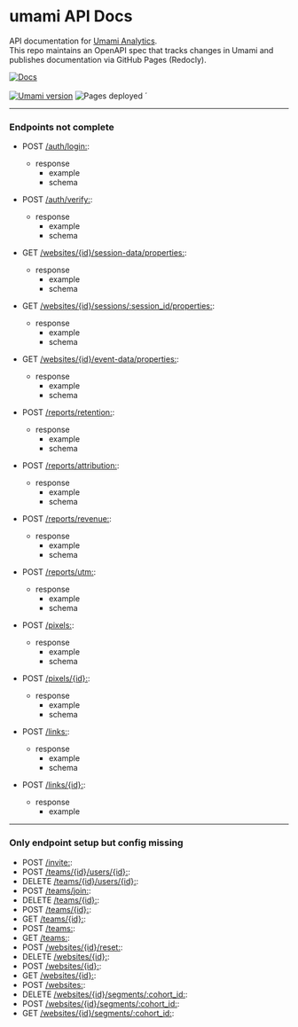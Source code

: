# umami API Docs

API documentation for [Umami Analytics](https://umami.is/).  
This repo maintains an OpenAPI spec that tracks changes in Umami and publishes documentation via GitHub Pages (Redocly).

[![Docs](https://img.shields.io/badge/docs-GitHub%20Pages-0A0?style=flat-square)](https://ceviixx.github.io/umami-api-docs/)
\
\
[![Umami version](https://img.shields.io/badge/Umami-3.0.0-6f42c1?style=flat-square)](https://umami.is/)
![Pages deployed](https://img.shields.io/badge/dynamic/json?url=https%3A%2F%2Fapi.github.com%2Frepos%2Fceviixx%2Fumami-api-docs%2Factions%2Fworkflows%2Fdeploy-docs.yml%2Fruns%3Fper_page%3D1&query=$.workflow_runs[0].updated_at&label=Pages%20deployed&color=6f42c1&style=flat-square&cacheSeconds=300)
´

---

### Endpoints not complete

- POST [/auth/login:](openapi/openapi.yaml#L47):
  - response
    - example
    - schema

- POST [/auth/verify:](openapi/openapi.yaml#L71):
  - response
    - example
    - schema

- GET [/websites/{id}/session-data/properties:](openapi/openapi.yaml#L758):
  - response
    - example
    - schema

- GET [/websites/{id}/sessions/:session_id/properties:](openapi/openapi.yaml#L905):
  - response
    - example
    - schema

- GET [/websites/{id}/event-data/properties:](openapi/openapi.yaml#L1132):
  - response
    - example
    - schema

- POST [/reports/retention:](openapi/openapi.yaml#L1448):
  - response
    - example
    - schema

- POST [/reports/attribution:](openapi/openapi.yaml#L1504):
  - response
    - example
    - schema

- POST [/reports/revenue:](openapi/openapi.yaml#L1572):
  - response
    - example
    - schema

- POST [/reports/utm:](openapi/openapi.yaml#L1632):
  - response
    - example
    - schema

- POST [/pixels:](openapi/openapi.yaml#L1688):
  - response
    - example
    - schema

- POST [/pixels/{id}:](openapi/openapi.yaml#L1792):
  - response
    - example
    - schema

- POST [/links:](openapi/openapi.yaml#L1924):
  - response
    - example
    - schema

- POST [/links/{id}:](openapi/openapi.yaml#L2038):
  - response
    - example


--- 


### Only endpoint setup but config missing

- POST [/invite:](openapi/openapi.yaml#L2709):
- POST [/teams/{id}/users/{id}:](openapi/openapi.yaml#L2671):
- DELETE [/teams/{id}/users/{id}:](openapi/openapi.yaml#L2671):
- POST [/teams/join:](openapi/openapi.yaml#L2658):
- DELETE [/teams/{id}:](openapi/openapi.yaml#L2602):
- POST [/teams/{id}:](openapi/openapi.yaml#L2602):
- GET [/teams/{id}:](openapi/openapi.yaml#L2602):
- POST [/teams:](openapi/openapi.yaml#L2578):
- GET [/teams:](openapi/openapi.yaml#L2578):
- POST [/websites/{id}/reset:](openapi/openapi.yaml#L2558):
- DELETE [/websites/{id}:](openapi/openapi.yaml#L2502):
- POST [/websites/{id}:](openapi/openapi.yaml#L2502):
- GET [/websites/{id}:](openapi/openapi.yaml#L2502):
- POST [/websites:](openapi/openapi.yaml#L2394):
- DELETE [/websites/{id}/segments/:cohort_id:](openapi/openapi.yaml#L2338):
- POST [/websites/{id}/segments/:cohort_id:](openapi/openapi.yaml#L2338):
- GET [/websites/{id}/segments/:cohort_id:](openapi/openapi.yaml#L2338):

